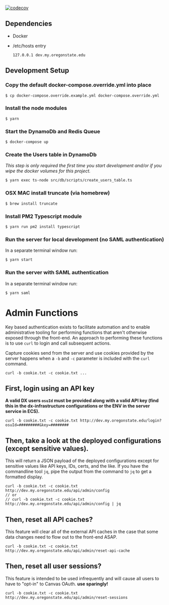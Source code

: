 [![codecov](https://codecov.io/gh/osu-wams/dx-server/branch/master/graph/badge.svg)](https://codecov.io/gh/osu-wams/dx-server)

## Dependencies

- Docker
- /etc/hosts entry

      127.0.0.1 dev.my.oregonstate.edu

## Development Setup

### Copy the default docker-compose.override.yml into place

    $ cp docker-compose.override.example.yml docker-compose.override.yml

### Install the node modules

    $ yarn

### Start the DynamoDb and Redis Queue

    $ docker-compose up

### Create the Users table in DynamoDb

_This step is only required the first time you start development and/or if you wipe the docker volumes for this project._

    $ yarn exec ts-node src/db/scripts/create_users_table.ts

### OSX MAC install truncate (via homebrew)

    $ brew install truncate

### Install PM2 Typescript module

    $ yarn run pm2 install typescript

### Run the server for local development (no SAML authentication)

In a separate terminal window run:

    $ yarn start

### Run the server with SAML authentication

In a separate terminal window run:

    $ yarn saml

# Admin Functions

Key based authentication exists to facilitate automation and to enable administrative
tooling for performing functions that aren't otherwise exposed through the front-end. An
approach to performing these functions is to use `curl` to login and call subsequent actions.

Capture cookies send from the server and use cookies provided by the server happens when a `-b` and `-c` parameter is included with the `curl` command.

`curl -b cookie.txt -c cookie.txt ...`

## First, login using an API key

**A valid DX users `osuId` must be provided along with a valid API key (find this in the dx-infrastructure configurations or the ENV in the server service in ECS).**

    curl -b cookie.txt -c cookie.txt http://dev.my.oregonstate.edu/login?osuId=#########&key=########

## Then, take a look at the deployed configurations (except sensitive values).

This will return a JSON payload of the deployed configurations except for sensitive values like API keys, IDs, certs, and the like. If you have the commandline
tool `jq`, pipe the output from the command to `jq` to get a formatted display.

    curl -b cookie.txt -c cookie.txt http://dev.my.oregonstate.edu/api/admin/config
    // or
    // curl -b cookie.txt -c cookie.txt http://dev.my.oregonstate.edu/api/admin/config | jq

## Then, reset all API caches?

This feature will clear all of the external API caches in the case that some data changes need to flow out to the front-end ASAP.

    curl -b cookie.txt -c cookie.txt http://dev.my.oregonstate.edu/api/admin/reset-api-cache

## Then, reset all user sessions?

This feature is intended to be used infrequently and will cause all users to have to "opt-in" to Canvas OAuth. **use sparingly!**

    curl -b cookie.txt -c cookie.txt http://dev.my.oregonstate.edu/api/admin/reset-sessions
